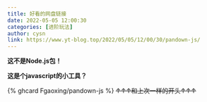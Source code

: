 ```yaml
---
title: 好看的网盘链接
date: 2022-05-05 12:00:30
categories: [进阶玩法]
author: cysn
link: https://www.yt-blog.top/2022/05/05/12/00/30/pandown-js/
---
```

**这不是Node.js包！**

**这是个javascript的小工具？**

{% ghcard Fgaoxing/pandown-js %}
~~↑↑↑和上次一样的开头↑↑↑~~
<script type="text/javascript" src="https://cdn.jsdelivr.net/gh/Fgaoxing/pandown-js/pandown.js"></script>
<pandown type="lz" url="123" pwd="1234" fname="啥都没有，我没放链接"></pandown>
<script>pandown()</script>
<!-- more -->
